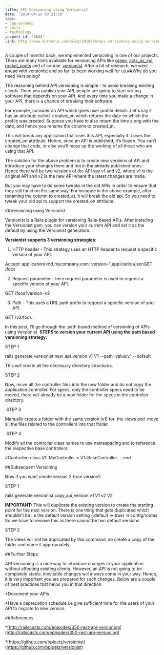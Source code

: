 ```yaml
---
title: API Versioning using Versionist
date: '2014-04-15 00:21:10'
tags:
- cap-sandeep
- rails
- technology
wp:post_id: '4644'
link: http://www.multunus.com/blog/2014/04/api-versioning-using-versionist/
---
```


A couple of months back, we implemented versioning in one of our projects. There are many tools available for versioning APIs like 
[grape](https://github.com/intridea/grape), 
[acts_as_api](https://github.com/fabrik42/acts_as_api), 
[rocket_pants](https://github.com/Sutto/rocket_pants) and of course 
[versionist](https://github.com/bploetz/versionist). After a bit of research, we went ahead with versionist and so far its been working well for us.##Why do you need Versioning?


The reasoning behind API versioning is simple - to avoid breaking existing clients. Once you publish your API, people are going to start writing software that depends on your API. And every time you make a change in your API, there is a chance of breaking their software.

For example, consider an API which gives user profile details. Let's say it has an attribute called 
created_on which returns the date on which the profile was created. Suppose you have to also return the time along with the date, and hence you rename the column to 
created_at.

This will break any application that uses this API, especially if it uses the 
created_on attribute. Hence, once an API is published, it’s frozen. You can’t change that code, or else you’ll mess up the working of all those who are using that API.

The solution for the above problem is to create new versions of API and introduce your changes there and not in the already published ones. Hence there will be two versions of the API say v1 and v2, where v1 is the original API and v2 is the new API where the latest changes are made.

But you may have to do some tweaks in the old APIs in order to ensure that they still function the same way. For instance in the above example, after renaming the column to 
created_at, it will break the old api. So you need to tweak your old api to support the 
created_on attribute.


##Versioning using Versionist


Versionist is a Rails plugin for versioning Rails-based APIs. After installing the Versionist gem, you can version your current API and set it as the default by using the Versionist generators.


**Versionist supports 3 versioning strategies:**


1) HTTP header - This strategy uses an HTTP header to request a specific version of your API.


Accept: application/vnd.mycompany.com; version=1,application/jsonGET /foos

2) Request parameter - here request parameter is used to request a specific version of your API.


GET /foos?version=v2

3) Path - This uses a URL path prefix to request a specific version of your API.


GET /v3/foos

In this post, I'll go through the 
path based method of versioning of APIs using Versionist. 
**STEPS to version your current API using the path based versioning strategy:**



STEP 1


rails generate versionist:new_api_version v1 V1 --path=value:v1 --default

This will create all the necessary directory structures.


STEP 2

Now, move all the controller files into the new folder and do not copy the application controller. For specs, only the controller specs need to be moved, there will already be a new folder for the specs in the controller directory.


 STEP 3

Manually create a folder with the same version (v1) for  the views and  move all the files related to the controllers into that folder.


 STEP 4

Modify all the controller class names to use namespacing and to reference the respective base controllers.


#Controller:
class V1::MyController < V1::BaseController
    ...
end


##Subsequent Versioning


Now if you want create version 2 from version1:


STEP 1


rails generate versionist:copy_api_version v1 V1 v2 V2


**IMPORTANT:**
 This will duplicate the existing version to create the starting point for the next version. There is one thing that gets duplicated which shouldn't be i.e the default version setting 
{:default => true} in 
config/routes. So we have to remove this as there cannot be two default versions.


STEP 2

The views will not be duplicated by this command, so create a copy of the folder and name it appropriately


##Further Steps


API versioning is a nice way to introduce changes in your application without affecting existing clients. However, an API is not going to be completely stable, inevitable changes will always come in your way. Hence, it is very important you are prepared for such changes. Below are a couple of best practices that helps you in that direction:


*Document your APIs

    
*Have a deprecation schedule i.e give sufficient time for the users of your API to migrate to new version.


##References



*[http://railscasts.com/episodes/350-rest-api-versioning](http://railscasts.com/episodes/350-rest-api-versioning)

    
*[https://github.com/bploetz/versionist](https://github.com/bploetz/versionist)
